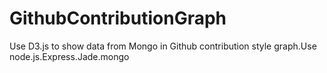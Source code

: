 # GithubContributionGraph
Use D3.js to show data from Mongo in Github contribution style graph.Use node.js.Express.Jade.mongo
